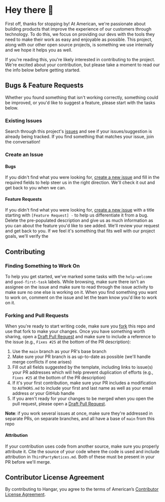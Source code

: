 # Hey there 👋
First off, thanks for stopping by! At American, we're passionate about building products that improve the experience of our customers through technology. To do this, we focus on providing our devs with the tools they need to make their work as easy and enjoyable as possible. This project, along with our other open source projects, is something we use internally and we hope it helps you as well.

If you're reading this, you're likely interested in contributing to the project. We're excited about your contribution, but please take a moment to read our the info below before getting started.

## Bugs & Feature Requests
Whether you found something that isn't working correctly, something could be improved, or you'd like to suggest a feature, please start with the tasks below.

### Existing Issues
Search through this project's [issues](../../../issues) and see if your issues/suggestion is already being tracked. If you find something that matches your issue, join the conversation!

### Create an Issue

#### Bugs
If you didn't find what you were looking for, [create a new issue](../../../issues/new) and fill in the required fields to help steer us in the right direction. We'll check it out and get back to you when we can.

#### Feature Requests
If you didn't find what you were looking for, [create a new issue](../../../issues/new) with a title starting with `[Feature Request] -` to help us differentiate it from a bug. Delete the pre-populated description and give us as much information as you can about the feature you'd like to see added. We'll review your request and get back to you. If we feel it's something that fits well with our project goals, we'll verify the

## Contributing

### Finding Something to Work On
To help you get started, we've marked some tasks with the `help-welcome` and `good-first-task` labels. While browsing, make sure there isn't an assignee on the issue and make sure to read through the issue activity to make sure no one else is working on it. When you find something you want to work on, comment on the issue and let the team know you'd like to work on it. 

### Forking and Pull Requests
When you're ready to start writing code, make sure you [fork](https://help.github.com/articles/fork-a-repo/) this repo and use that fork to make your changes. Once you have something worth sharing, open a [Draft Pull Request](https://github.blog/2019-02-14-introducing-draft-pull-requests/) and make sure to include a reference to the issue (e.g., `Fixes #25` at the bottom of the PR description):
1. Use the `main` branch as your PR's base branch
1. Make sure your PR branch is as up-to-date as possible (we'll handle merge conflicts if one arises)
1. Fill out all fields suggested by the template, including links to issue(s) your PR addresses which will help prevent duplication of efforts (e.g., `Fixes #25` at the bottom of the PR description)
1. If it's your first contribution, make sure your PR includes a modification to `AUTHORS.md` to include your first and last name as well as your email address _or_ your GitHub handle
1. If you aren't ready for your changes to be merged when you open the pull request, please open a [Draft Pull Request](https://github.blog/2019-02-14-introducing-draft-pull-requests/).

**Note**: if you work several issues at once, make sure they're addressed in separate PRs, on separate branches, and all have a base of `main` from this repo

#### Attribution
If your contribution uses code from another source, make sure you properly attribute it. Cite the source of your code where the code is used and include attribution in `ThirdPartyNotices.md`. Both of these must be present in your PR before we'll merge.

## Contributor License Agreement
By contributing to Hangar, you agree to the terms of American’s [Contributor License Agreement](https://github.com/AmericanAirlines/Contributor-License-Agreement/blob/master/CLA.md).
